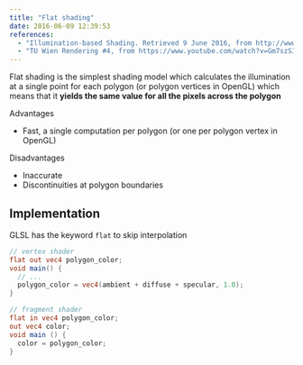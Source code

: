 ```yaml
---
title: "Flat shading"
date: 2016-06-09 12:39:53
references:
  - "Illumination-based Shading. Retrieved 9 June 2016, from http://www.di.ubi.pt/~agomes/cg/teoricas/07e-shading.pdf"
  - "TU Wien Rendering #4, from https://www.youtube.com/watch?v=Gm7szS1hQxs"
---
```


Flat shading is the simplest shading model which calculates the illumination at a single point for each polygon (or polygon vertices in OpenGL) which means that it **yields the same value for all the pixels across the polygon**

Advantages

- Fast, a single computation per polygon (or one per polygon vertex in OpenGL)

Disadvantages

- Inaccurate
- Discontinuities at polygon boundaries

## Implementation

GLSL has the keyword `flat` to skip interpolation

```glsl
// vertex shader
flat out vec4 polygon_color;
void main() {
  // ...
  polygon_color = vec4(ambient + diffuse + specular, 1.0);
}

// fragment shader
flat in vec4 polygon_color;
out vec4 color;
void main () {
  color = polygon_color;
}
```

